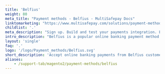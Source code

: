 ```yaml
---
title: 'Belfius'
weight: 80
meta_title: "Payment methods - Belfius - MultiSafepay Docs"
linktomarketing: "https://www.multisafepay.com/solutions/payment-methods/belfius"
childlist: '.'
meta_description: "Sign up. Build and test your payments integration. Explore our products and services. Use our API Reference, SDKs, and wrappers. Get support."
intro_description: "Belfius is a popular online banking payment method for Belfius bank customers in Belgium."
layout: 'single'
faq: '.'
logo: '/logo/Payment_methods/Belfius.svg' 
short_description: 'Accept online banking payments from Belfius customers in Belgium.'
aliases:
    - /support-tab/magento2/payment-methods/belfius
---
```


